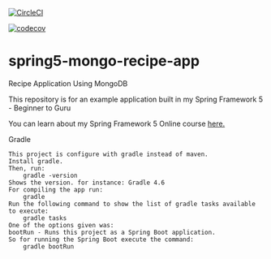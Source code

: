 [![CircleCI](https://circleci.com/gh/viktorcardona/spring5-mongo-recipe-app.svg?style=svg)](https://circleci.com/gh/viktorcardona/spring5-mongo-recipe-app)

[![codecov](https://codecov.io/gh/viktorcardona/spring5-mongo-recipe-app/branch/master/graph/badge.svg)](https://codecov.io/gh/viktorcardona/spring5-mongo-recipe-app)

# spring5-mongo-recipe-app
Recipe Application Using MongoDB

This repository is for an example application built in my Spring Framework 5 - Beginner to Guru

You can learn about my Spring Framework 5 Online course [here.](http://courses.springframework.guru/p/spring-framework-5-begginer-to-guru/?product_id=363173)

Gradle

    This project is configure with gradle instead of maven.
    Install gradle.
    Then, run:
        gradle -version
    Shows the version. for instance: Gradle 4.6
    For compiling the app run:
        gradle
    Run the following command to show the list of gradle tasks available to execute:
        gradle tasks
    One of the options given was:
    bootRun - Runs this project as a Spring Boot application.
    So for running the Spring Boot execute the command:
        gradle bootRun